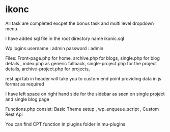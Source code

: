 # ikonc
All task are completed excpet the bonus task and multi level dropdown menu.

I have added sql file in the root directory name ikonic.sql

Wp logins
username : admin
password : admin

Files:
Front-page.php for home,
archive.php for blogs,
single.php for blog details ,
index.php as generic fallback,
single-project.php for the project details,
archive-project.php for projects,

rest api tab in header will take you to custom end point providing data in js format as required

I have left space on right hand side for the sidebar as seen on single project and single blog page

Functions.php consist: 
Basic Theme setup ,
wp_enqueue_script ,
Custom Rest Api

You can find CPT function in plugins folder in mu-plugins
